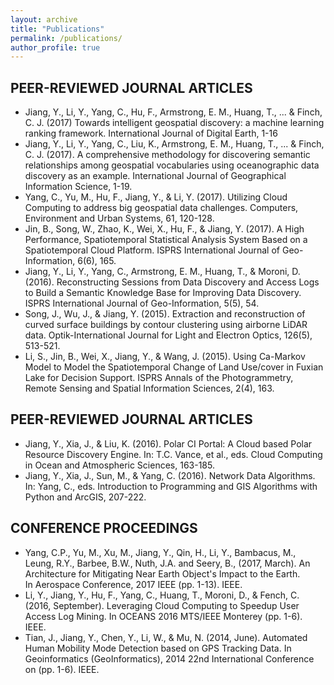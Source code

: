 ```yaml
---
layout: archive
title: "Publications"
permalink: /publications/
author_profile: true
---
```


## PEER-REVIEWED JOURNAL ARTICLES
* Jiang, Y., Li, Y., Yang, C., Hu, F., Armstrong, E. M., Huang, T., ... & Finch, C. J. (2017) Towards intelligent geospatial discovery: a machine learning ranking framework. International Journal of Digital Earth, 1-16
* Jiang, Y., Li, Y., Yang, C., Liu, K., Armstrong, E. M., Huang, T., ... & Finch, C. J. (2017). A comprehensive methodology for discovering semantic relationships among geospatial vocabularies using oceanographic data discovery as an example. International Journal of Geographical Information Science, 1-19.
* Yang, C., Yu, M., Hu, F., Jiang, Y., & Li, Y. (2017). Utilizing Cloud Computing to address big geospatial data challenges. Computers, Environment and Urban Systems, 61, 120-128.
* Jin, B., Song, W., Zhao, K., Wei, X., Hu, F., & Jiang, Y. (2017). A High Performance, Spatiotemporal Statistical Analysis System Based on a Spatiotemporal Cloud Platform. ISPRS International Journal of Geo-Information, 6(6), 165.
* Jiang, Y., Li, Y., Yang, C., Armstrong, E. M., Huang, T., & Moroni, D. (2016). Reconstructing Sessions from Data Discovery and Access Logs to Build a Semantic Knowledge Base for Improving Data Discovery. ISPRS International Journal of Geo-Information, 5(5), 54.
* Song, J., Wu, J., & Jiang, Y. (2015). Extraction and reconstruction of curved surface buildings by contour clustering using airborne LiDAR data. Optik-International Journal for Light and Electron Optics, 126(5), 513-521.
* Li, S., Jin, B., Wei, X., Jiang, Y., & Wang, J. (2015). Using Ca-Markov Model to Model the Spatiotemporal Change of Land Use/cover in Fuxian Lake for Decision Support. ISPRS Annals of the Photogrammetry, Remote Sensing and Spatial Information Sciences, 2(4), 163.

## PEER-REVIEWED JOURNAL ARTICLES
* Jiang, Y., Xia, J., & Liu, K. (2016). Polar CI Portal: A Cloud based Polar Resource Discovery Engine. In: T.C. Vance, et al., eds. Cloud Computing in Ocean and Atmospheric Sciences, 163-185.
* Jiang, Y., Xia, J., Sun, M., & Yang, C. (2016). Network Data Algorithms. In: Yang, C., eds. Introduction to Programming and GIS Algorithms with Python and ArcGIS, 207-222.

## CONFERENCE PROCEEDINGS
* Yang, C.P., Yu, M., Xu, M., Jiang, Y., Qin, H., Li, Y., Bambacus, M., Leung, R.Y., Barbee, B.W., Nuth, J.A. and Seery, B., (2017, March). An Architecture for Mitigating Near Earth Object's Impact to the Earth. In Aerospace Conference, 2017 IEEE (pp. 1-13). IEEE.
* Li, Y., Jiang, Y., Hu, F., Yang, C., Huang, T., Moroni, D., & Fench, C. (2016, September). Leveraging Cloud Computing to Speedup User Access Log Mining. In OCEANS 2016 MTS/IEEE Monterey (pp. 1-6). IEEE.
* Tian, J., Jiang, Y., Chen, Y., Li, W., & Mu, N. (2014, June). Automated Human Mobility Mode Detection based on GPS Tracking Data. In Geoinformatics (GeoInformatics), 2014 22nd International Conference on (pp. 1-6). IEEE.

